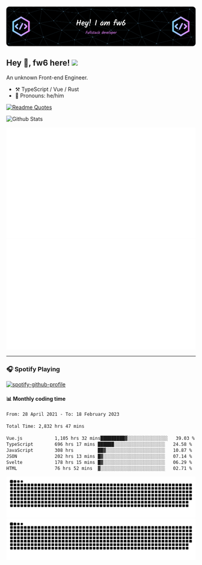 ![Header](github-header-image.png)

## Hey 👋, fw6 here! <img src="https://github.githubassets.com/images/mona-whisper.gif" height="24" />


An unknown Front-end Engineer.

-   :hammer_and_pick: TypeScript / Vue / Rust
-   :man: Pronouns: he/him


[![Readme Quotes](https://quotes-github-readme.vercel.app/api?type=horizontal&theme=algolia)](https://github.com/piyushsuthar/github-readme-quotes)



![Github Stats](https://github-readme-stats.vercel.app/api?username=fw6&bg_color=30,e96443,904e95&title_color=fff&text_color=fff)

![](https://raw.githubusercontent.com/fw6/github-stats-transparent/output/generated/overview.svg)
![](https://raw.githubusercontent.com/fw6/github-stats-transparent/output/generated/languages.svg)


---

### 🎧 Spotify Playing

<!-- ![spotify-github-profile](/img/default.svg) -->

[![spotify-github-profile](https://spotify-github-profile.vercel.app/api/view?uid=r6wn4hdvypv0lkzyrj0e0pjct&cover_image=true&theme=default&bar_color=53b14f&bar_color_cover=true)](https://github.com/kittinan/spotify-github-profile)
#### :bar_chart: Monthly coding time

<!--START_SECTION:waka-->

```text
From: 28 April 2021 - To: 18 February 2023

Total Time: 2,832 hrs 47 mins

Vue.js            1,105 hrs 32 mins█████████▓░░░░░░░░░░░░░░░   39.03 %
TypeScript        696 hrs 17 mins ██████░░░░░░░░░░░░░░░░░░░   24.58 %
JavaScript        308 hrs         ██▓░░░░░░░░░░░░░░░░░░░░░░   10.87 %
JSON              202 hrs 13 mins █▓░░░░░░░░░░░░░░░░░░░░░░░   07.14 %
Svelte            178 hrs 15 mins █▓░░░░░░░░░░░░░░░░░░░░░░░   06.29 %
HTML              76 hrs 52 mins  ▓░░░░░░░░░░░░░░░░░░░░░░░░   02.71 %
```

<!--END_SECTION:waka-->




![github contribution grid snake animation](https://raw.githubusercontent.com/platane/platane/output/github-contribution-grid-snake-dark.svg#gh-dark-mode-only)![github contribution grid snake animation](https://raw.githubusercontent.com/platane/platane/output/github-contribution-grid-snake.svg#gh-light-mode-only)
